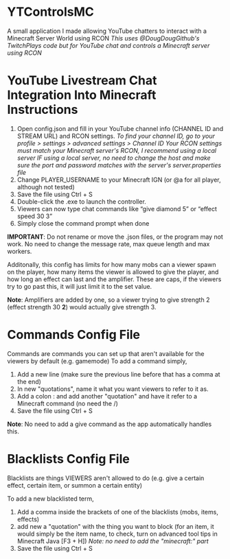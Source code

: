 # YTControlsMC
A small application I made allowing YouTube chatters to interact with a Minecraft Server World using RCON
*This uses @DougDougGithub's TwitchPlays code but for YouTube chat and controls a Minecraft server using RCON*

# YouTube Livestream Chat Integration Into Minecraft Instructions

1. Open config.json and fill in your YouTube channel info (CHANNEL ID and STREAM URL) and RCON settings.
*To find your channel ID, go to your profile > settings > advanced settings > Channel ID*
*Your RCON settings must match your Minecraft server's RCON, I recommend using a local server*
*IF using a local server, no need to change the host and make sure the port and password matches with the server's server.properties file*
2. Change PLAYER_USERNAME to your Minecraft IGN (or @a for all player, although not tested)
3. Save the file using Ctrl + S
4. Double-click the .exe to launch the controller.
5. Viewers can now type chat commands like “give diamond 5” or “effect speed 30 3”
6. Simply close the command prompt when done

**IMPORTANT**: Do not rename or move the .json files, or the program may not work. No need to change the message rate, max queue length and max workers. 

Additonally, this config has limits for how many mobs can a viewer spawn on the player, how many items the viewer is allowed to give the player, and how long an effect can last and the amplifier.
These are caps, if the viewers try to go past this, it will just limit it to the set value.

**Note**: Amplifiers are added by one, so a viewer trying to give strength 2 (effect strength 30 **2**) would actually give strength 3.

# Commands Config File

Commands are commands you can set up that aren't available for the viewers by default (e.g. gamemode)
To add a command simply, 
1. Add a new line (make sure the previous line before that has a comma at the end)
2. In new "quotations", name it what you want viewers to refer to it as.
3. Add a colon : and add another "quotation" and have it refer to a Minecraft command (no need the /)
4. Save the file using Ctrl + S

**Note**: No need to add a give command as the app automatically handles this.

# Blacklists Config File 

Blacklists are things VIEWERS aren't allowed to do (e.g. give a certain effect, certain item, or summon a certain entity)

To add a new blacklisted term,

1. Add a comma inside the brackets of one of the blacklists (mobs, items, effects)
2. add new a "quotation" with the thing you want to block (for an item, it would simply be the item name, to check, turn on advanced tool tips in Minecraft Java [F3 + H])
*Note: no need to add the "minecraft:" part*
3. Save the file using Ctrl + S
